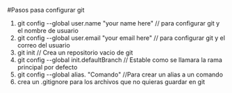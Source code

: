 #Pasos pasa configurar git

1. git config --global user.name "your name here" // para configurar git y el nombre de usuario
2. git config --global user.email "your email here" // para configurar git y el correo del usuario
3. git init // Crea un repositorio vacio de git
4. git config --global init.defaultBranch <name branch> // Estable como se llamara la rama principal por defecto
5. git config --global alias.<Alias> "Comando" //Para crear un alias a un comando
6. crea un .gitignore para los archivos que no quieras guardar en git

